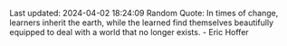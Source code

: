 Last updated: 2024-04-02 18:24:09
Random Quote: In times of change, learners inherit the earth, while the learned find themselves beautifully equipped to deal with a world that no longer exists. - Eric Hoffer